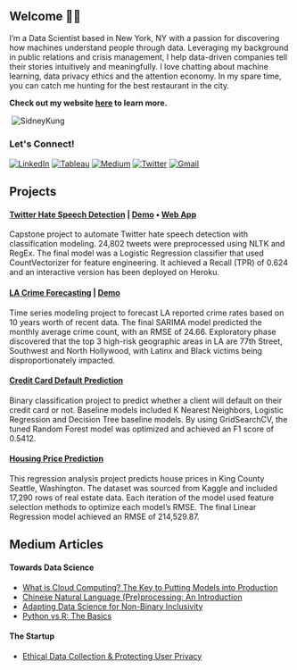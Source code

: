 <!--




Hi there!

Please do not copy this. I would really appreciate it :)




-->


## Welcome 👋🏼

I’m a Data Scientist based in New York, NY with a passion for discovering how machines understand people through data. Leveraging my background in public relations and crisis management, I help data-driven companies tell their stories intuitively and meaningfully. I love chatting about machine learning, data privacy ethics and the attention economy. In my spare time, you can catch me hunting for the best restaurant in the city. 
  
**Check out my website [here](https://www.sidneykung.com/) to learn more.**

<!--




Especially this next section. 
Please email me if you would like to use this code: sidneyjkung@gmail.com
Thanks!




-->

<p align=left><span align="left">&nbsp;<img align="center" src=https://github-readme-stats.vercel.app/api?username=SidneyKung&theme=buefy&bg_color=FAFBFC&show_icons=true&custom_title=GiHub%20Stats&include_all_commits=true&hide=issues,contribs&count_private=true" alt="SidneyKung" /></span>

### Let's Connect!

<a href="https://www.linkedin.com/in/sidneykung/" target="_blank"><img alt="LinkedIn" src="https://img.shields.io/badge/linkedin-%230077B5.svg?&style=for-the-badge&logo=linkedin&logoColor=white" /></a> <a href="https://public.tableau.com/profile/sidney.kung#!/" target="_blank"><img alt="Tableau" src="https://img.shields.io/badge/tableau-%230077B5.svg?&style=for-the-badge&logo=tableau&logoColor=white&color=2FBEBE" /></a> <a href="https://sidneykung.medium.com/" target="_blank"><img alt="Medium" src="https://img.shields.io/badge/medium-%2312100E.svg?&style=for-the-badge&logo=medium&logoColor=white" /></a> <a href="https://twitter.com/sidney_k98" target="_blank"><img alt="Twitter" src="https://img.shields.io/badge/twitter-%231DA1F2.svg?&style=for-the-badge&logo=twitter&logoColor=white" /></a> <a href="mailto:sidneyjkung@gmail.com" target="_blank"><img alt="Gmail" src="https://img.shields.io/badge/Gmail-D14836?&style=for-the-badge&logo=Gmail&logoColor=white" /></a> 

<!--<a href="https://www.sidneykung.com/"><img alt="Website" src="https://img.shields.io/website?style=for-the-badge&up_message=portfolio&url=https%3A%2F%2Fkkvanonymous.github.io%2F"></a>-->

## Projects

#### [Twitter Hate Speech Detection](https://github.com/sidneykung/twitter_hate_speech_detection)  |  [Demo](https://www.loom.com/share/b9e7427cbd87455ea58a99480ea59786) • [Web App](https://hate-speech-predictor.herokuapp.com/)

Capstone project to automate Twitter hate speech detection with classification modeling. 24,802 tweets were preprocessed using NLTK and RegEx. The final model was a Logistic Regression classifier that used CountVectorizer for feature engineering. It achieved a Recall (TPR) of 0.624 and an interactive version has been deployed on Heroku.

#### [LA Crime Forecasting](https://github.com/sidneykung/LA_crime_forecasting)  |  [Demo](https://www.loom.com/share/f9269d168b5d48e6984fbc3cec914290)

Time series modeling project to forecast LA reported crime rates based on 10 years worth of recent data. The final SARIMA model predicted the monthly average crime count, with an RMSE of 24.66. Exploratory phase discovered that the top 3 high-risk geographic areas in LA are 77th Street, Southwest and North Hollywood, with Latinx and Black victims being disproportionately impacted.

#### [Credit Card Default Prediction](https://github.com/sidneykung/cc_default_prediction)

Binary classification project to predict whether a client will default on their credit card or not. Baseline models included K Nearest Neighbors, Logistic Regression and Decision Tree baseline models. By using GridSearchCV, the tuned Random Forest model was optimized and achieved an F1 score of 0.5412.

#### [Housing Price Prediction](https://github.com/sidneykung/Housing_Price_Model)

This regression analysis project predicts house prices in King County Seattle, Washington. The dataset was sourced from Kaggle and included 17,290 rows of real estate data. Each iteration of the model used feature selection methods to optimize each model’s RMSE.  The final Linear Regression model achieved an RMSE of 214,529.87.

## Medium Articles

#### Towards Data Science

- [What is Cloud Computing? The Key to Putting Models into Production](https://towardsdatascience.com/what-is-cloud-computing-the-key-to-putting-models-into-production-4152c1d7a5f8?sk=b6ce3abb0c5b478eea7d9e03a09ec6c0)
- [Chinese Natural Language (Pre)processing: An Introduction](https://towardsdatascience.com/chinese-natural-language-pre-processing-an-introduction-995d16c2705f?source=friends_link&sk=85d63a64f5a1f8dd4235d77bae17aab3)
- [Adapting Data Science for Non-Binary Inclusivity](https://towardsdatascience.com/adapting-data-science-for-non-binary-inclusivity-368f35a560e3?sk=49cbf985272e62beac60f360112b5d6c)
- [Python vs R: The Basics](https://towardsdatascience.com/python-vs-r-the-basics-d754c45c1596?sk=9727e7fc6f177ebdb970e1fa7316ed94)

#### The Startup

- [Ethical Data Collection & Protecting User Privacy](https://medium.com/swlh/should-digital-data-privacy-be-considered-a-human-right-ec6a9ea572ff?source=friends_link&sk=102295ec9b0367385dc381cfdd60047d)


<!--
- 🔭 I’m currently working on ...
- 🌱 I’m currently learning ...
- 👯 I’m looking to collaborate on ...
- 🤔 I’m looking for help with ...
- 💬 Ask me about ...
- 📫 How to reach me: ...
- 😄 Pronouns: ...
- ⚡ Fun fact: ...
-->
